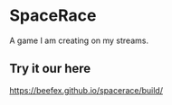 # SpaceRace
A game I am creating on my streams.

## Try it our here
https://beefex.github.io/spacerace/build/
